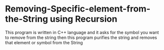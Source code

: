 # Removing-Specific-element-from-the-String using Recursion
This program is written in C++ language and it asks for the symbol you want to remove from the string then this program purifies the string and removes that element or symbol from the String
